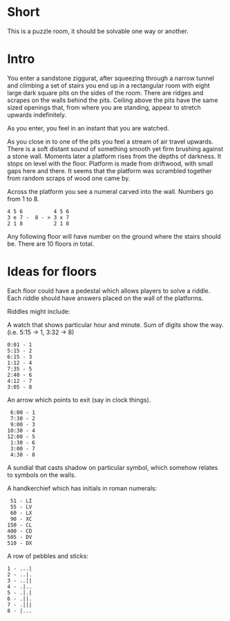# Short

This is a puzzle room, it should be solvable one way or another.

# Intro

You enter a sandstone ziggurat, after squeezing through a narrow tunnel and
climbing a set of stairs you end up in a rectangular room with eight large dark
square pits on the sides of the room. There are ridges and scrapes on the walls
behind the pits. Ceiling above the pits have the same sized openings that,
from where you are standing, appear to stretch upwards indefinitely.

As you enter, you feel in an instant that you are watched.

As you close in to one of the pits you feel a stream of air travel upwards.
There is a soft distant sound of something smooth yet firm brushing against
a stone wall. Moments later a platform rises from the depths of darkness.
It stops on level with the floor. Platform is made from driftwood, with small
gaps here and there. It seems that the platform was scrambled together from
random scraps of wood one came by.

Across the platform you see a numeral carved into the wall. Numbers go from
1 to 8.

    4 5 6          4 5 6
    3 e 7 -  8 - > 3 x 7
    2 1 8          2 1 8

Any following floor will have number on the ground where the stairs should be.
There are 10 floors in total.

# Ideas for floors

Each floor could have a pedestal which allows players to solve a riddle.
Each riddle should have answers placed on the wall of the platforms.

Riddles might include:

A watch that shows particular hour and minute. Sum of digits show the way. (i.e. 5:15 -> 1, 3:32 -> 8)

    0:01 - 1
    5:15 - 2
    6:15 - 3
    1:12 - 4
    7:35 - 5
    2:40 - 6
    4:12 - 7
    3:05 - 8

An arrow which points to exit (say in clock things).

     6:00 - 1
     7:30 - 2
     9:00 - 3
    10:30 - 4
    12:00 - 5
     1:30 - 6
     3:00 - 7
     4:30 - 8

A sundial that casts shadow on particular symbol, which somehow relates
to symbols on the walls.

A handkerchief which has initials in roman numerals:

     51 - LI
     55 - LV
     60 - LX
     90 - XC
    150 - CL
    400 - CD
    505 - DV
    510 - DX

A row of pebbles and sticks:

    1 - ...|
    2 - ..|.
    3 - ..||
    4 - .|..
    5 - .|.|
    6 - .||.
    7 - .|||
    8 - |...
